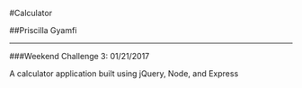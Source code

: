 #Calculator

##Priscilla Gyamfi

****
###Weekend Challenge 3: 01/21/2017

A calculator application built using jQuery, Node, and Express
